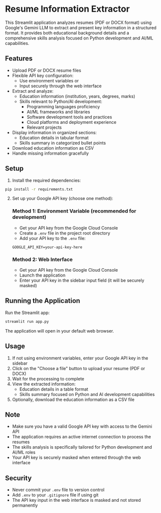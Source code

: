 # Resume Information Extractor

This Streamlit application analyzes resumes (PDF or DOCX format) using Google's Gemini LLM to extract and present key information in a structured format. It provides both educational background details and a comprehensive skills analysis focused on Python development and AI/ML capabilities.

## Features

- Upload PDF or DOCX resume files
- Flexible API key configuration:
  - Use environment variables or
  - Input securely through the web interface
- Extract and analyze:
  - Education information (institution, years, degrees, marks)
  - Skills relevant to Python/AI development:
    - Programming languages proficiency
    - AI/ML frameworks and libraries
    - Software development tools and practices
    - Cloud platforms and deployment experience
    - Relevant projects
- Display information in organized sections:
  - Education details in tabular format
  - Skills summary in categorized bullet points
- Download education information as CSV
- Handle missing information gracefully

## Setup

1. Install the required dependencies:
```bash
pip install -r requirements.txt
```

2. Set up your Google API key (choose one method):

   ### Method 1: Environment Variable (recommended for development)
   - Get your API key from the Google Cloud Console
   - Create a `.env` file in the project root directory
   - Add your API key to the `.env` file:
   ```
   GOOGLE_API_KEY=your-api-key-here
   ```

   ### Method 2: Web Interface
   - Get your API key from the Google Cloud Console
   - Launch the application
   - Enter your API key in the sidebar input field (it will be securely masked)

## Running the Application

Run the Streamlit app:
```bash
streamlit run app.py
```

The application will open in your default web browser.

## Usage

1. If not using environment variables, enter your Google API key in the sidebar
2. Click on the "Choose a file" button to upload your resume (PDF or DOCX)
3. Wait for the processing to complete
4. View the extracted information:
   - Education details in a table format
   - Skills summary focused on Python and AI development capabilities
5. Optionally, download the education information as a CSV file

## Note

- Make sure you have a valid Google API key with access to the Gemini API
- The application requires an active internet connection to process the resumes
- The skills analysis is specifically tailored for Python development and AI/ML roles
- Your API key is securely masked when entered through the web interface

## Security

- Never commit your `.env` file to version control
- Add `.env` to your `.gitignore` file if using git
- The API key input in the web interface is masked and not stored permanently 